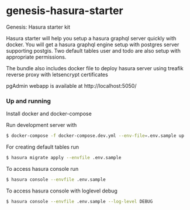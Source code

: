 # genesis-hasura-starter
Genesis: Hasura starter kit

Hasura starter will help you setup a hasura graphql server quickly with docker. You will get a hasura graphql engine setup with postgres server supporting postgis. Two default tables user and todo are also setup with appropriate permissions. 

The bundle also includes docker file to deploy hasura server using treafik reverse proxy with letsencrypt certificates

pgAdmin webapp is available at http://localhost:5050/
### Up and running

Install docker and docker-compose 

Run development server with

```sh
$ docker-compose -f docker-compose.dev.yml --env-file=.env.sample up
```

For creating default tables run

```sh
$ hasura migrate apply --envfile .env.sample
```

To access hasura console run
```sh
$ hasura console --envfile .env.sample
```

To access hasura console with loglevel debug
```sh
$ hasura console --envfile .env.sample --log-level DEBUG
```